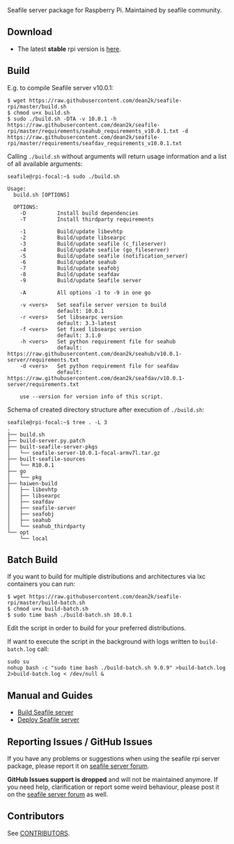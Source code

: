 Seafile server package for Raspberry Pi. Maintained by seafile community.

## Download

- The latest **stable** rpi version is [here](https://github.com/dean2k/seafile-rpi/releases/latest).

## Build

E.g. to compile Seafile server v10.0.1:

```shell
$ wget https://raw.githubusercontent.com/dean2k/seafile-rpi/master/build.sh
$ chmod u+x build.sh
$ sudo ./build.sh -DTA -v 10.0.1 -h https://raw.githubusercontent.com/dean2k/seafile-rpi/master/requirements/seahub_requirements_v10.0.1.txt -d https://raw.githubusercontent.com/dean2k/seafile-rpi/master/requirements/seafdav_requirements_v10.0.1.txt
```

Calling `./build.sh` without arguments will return usage information and a list of all available arguments:

```shell
seafile@rpi-focal:~$ sudo ./build.sh

Usage:
  build.sh [OPTIONS]

  OPTIONS:
    -D          Install build dependencies
    -T          Install thirdparty requirements

    -1          Build/update libevhtp
    -2          Build/update libsearpc
    -3          Build/update seafile (c_fileserver)
    -4          Build/update seafile (go_fileserver)
    -5          Build/update seafile (notification_server)
    -6          Build/update seahub
    -7          Build/update seafobj
    -8          Build/update seafdav
    -9          Build/update Seafile server

    -A          All options -1 to -9 in one go

    -v <vers>   Set seafile server version to build
                default: 10.0.1
    -r <vers>   Set libsearpc version
                default: 3.3-latest
    -f <vers>   Set fixed libsearpc version
                default: 3.1.0
    -h <vers>   Set python requirement file for seahub
                default: https://raw.githubusercontent.com/dean2k/seahub/v10.0.1-server/requirements.txt
    -d <vers>   Set python requirement file for seafdav
                default: https://raw.githubusercontent.com/dean2k/seafdav/v10.0.1-server/requirements.txt

    use --version for version info of this script.
```

Schema of created directory structure after execution of `./build.sh`:

```
seafile@rpi-focal:~$ tree . -L 3
.
├── build.sh
├── build-server.py.patch
├── built-seafile-server-pkgs
│   └── seafile-server-10.0.1-focal-armv7l.tar.gz
├── built-seafile-sources
│   └── R10.0.1
├── go
│   └── pkg
├── haiwen-build
│   ├── libevhtp
│   ├── libsearpc
│   ├── seafdav
│   ├── seafile-server
│   ├── seafobj
│   ├── seahub
│   └── seahub_thirdparty
└── opt
    └── local
```

## Batch Build

If you want to build for multiple distributions and architectures via lxc containers you can run:

```shell
$ wget https://raw.githubusercontent.com/dean2k/seafile-rpi/master/build-batch.sh
$ chmod u+x build-batch.sh
$ sudo time bash ./build-batch.sh 10.0.1
```

Edit the script in order to build for your preferred distributions.

If want to execute the script in the background with logs written to `build-batch.log` call:
```shell
sudo su
nohup bash -c "sudo time bash ./build-batch.sh 9.0.9" >build-batch.log 2>build-batch.log < /dev/null &
```

## Manual and Guides

- [Build Seafile server](https://manual.seafile.com/build_seafile/rpi/)
- [Deploy Seafile server](https://manual.seafile.com/deploy/)

## Reporting Issues / GitHub Issues

If you have any problems or suggestions when using the seafile rpi server package, please report it
on [seafile server forum](https://forum.seafile.com/).

**GitHub Issues support is dropped** and will not be maintained anymore. If you need help, clarification or report some
weird behaviour, please post it on the [seafile server forum](https://forum.seafile.com/) as well.

## Contributors

See [CONTRIBUTORS](https://github.com/haiwen/seafile-rpi/graphs/contributors).
